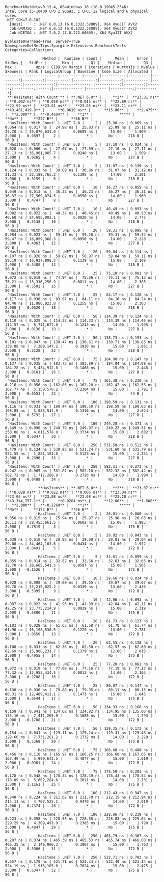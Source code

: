 
    BenchmarkDotNet=v0.13.4, OS=Windows 10 (10.0.19045.2546)
    Intel Core i5-10400 CPU 2.90GHz, 1 CPU, 12 logical and 6 physical cores
    .NET SDK=7.0.102
      [Host]     : .NET 6.0.13 (6.0.1322.58009), X64 RyuJIT AVX2
      Job-URMJSQ : .NET 6.0.13 (6.0.1322.58009), X64 RyuJIT AVX2
      Job-NCETOA : .NET 7.0.2 (7.0.222.60605), X64 RyuJIT AVX2

    EvaluateOverhead=True  Server=True  Namespace=DotNetTips.Spargine.Extensions.BenchmarkTests  
    Categories=Collections  

                     Method |  Runtime | Count |      Mean |    Error |   StdDev |   StdErr |       Min |        Q1 |    Median |        Q3 |       Max |         Op/s | CI99.9% Margin | Iterations | Kurtosis | MValue | Skewness | Rank | LogicalGroup | Baseline | Code Size | Allocated |
    ----------------------- |--------- |------ |----------:|---------:|---------:|---------:|----------:|----------:|----------:|----------:|----------:|-------------:|---------------:|-----------:|---------:|-------:|---------:|-----:|------------- |--------- |----------:|----------:|
     **'HasItems: With Count'** | **.NET 6.0** |     **2** |  **23.01 ns** | **0.062 ns** | **0.058 ns** | **0.015 ns** |  **22.89 ns** |  **22.99 ns** |  **23.01 ns** |  **23.05 ns** |  **23.11 ns** | **43,461,419.8** |      **0.0619 ns** |      **15.00** |    **2.475** |  **2.000** |  **-0.4604** |    **1** |            ***** |       **No** |     **227 B** |      **56 B** |
     'HasItems: With Count' | .NET 7.0 |     2 |  25.08 ns | 0.069 ns | 0.064 ns | 0.017 ns |  24.98 ns |  25.03 ns |  25.09 ns |  25.11 ns |  25.20 ns | 39,870,631.0 |      0.0685 ns |      15.00 |    1.909 |  2.000 |   0.0897 |    2 |            * |       No |     218 B |      56 B |
     'HasItems: With Count' | .NET 6.0 |     5 |  27.10 ns | 0.024 ns | 0.020 ns | 0.006 ns |  27.07 ns |  27.09 ns |  27.10 ns |  27.11 ns |  27.13 ns | 36,901,085.7 |      0.0240 ns |      13.00 |    1.509 |  2.000 |   0.0265 |    4 |            * |       No |     227 B |      56 B |
     'HasItems: With Count' | .NET 7.0 |     5 |  31.07 ns | 0.139 ns | 0.124 ns | 0.033 ns |  30.89 ns |  30.96 ns |  31.07 ns |  31.12 ns |  31.33 ns | 32,188,765.2 |      0.1395 ns |      14.00 |    2.301 |  2.000 |   0.3159 |    6 |            * |       No |     218 B |      56 B |
     'HasItems: With Count' | .NET 6.0 |    10 |  36.27 ns | 0.055 ns | 0.049 ns | 0.013 ns |  36.22 ns |  36.23 ns |  36.27 ns |  36.31 ns |  36.37 ns | 27,569,074.5 |      0.0550 ns |      14.00 |    1.960 |  2.000 |   0.4747 |    8 |            * |       No |     227 B |      56 B |
     'HasItems: With Count' | .NET 7.0 |    10 |  40.49 ns | 0.093 ns | 0.082 ns | 0.022 ns |  40.37 ns |  40.45 ns |  40.49 ns |  40.53 ns |  40.68 ns | 24,695,092.1 |      0.0928 ns |      14.00 |    2.775 |  2.000 |   0.5138 |   10 |            * |       No |     218 B |      56 B |
     'HasItems: With Count' | .NET 6.0 |    20 |  59.31 ns | 0.095 ns | 0.084 ns | 0.023 ns |  59.18 ns |  59.26 ns |  59.31 ns |  59.34 ns |  59.47 ns | 16,859,368.3 |      0.0950 ns |      14.00 |    2.228 |  2.000 |   0.4063 |   12 |            * |       No |     227 B |      56 B |
     'HasItems: With Count' | .NET 7.0 |    20 |  59.04 ns | 0.114 ns | 0.107 ns | 0.028 ns |  58.82 ns |  58.97 ns |  59.04 ns |  59.11 ns |  59.19 ns | 16,937,898.5 |      0.1139 ns |      15.00 |    2.108 |  2.000 |  -0.3488 |   12 |            * |       No |     218 B |      56 B |
     'HasItems: With Count' | .NET 6.0 |    25 |  75.10 ns | 0.081 ns | 0.072 ns | 0.019 ns |  74.94 ns |  75.06 ns |  75.11 ns |  75.13 ns |  75.21 ns | 13,316,256.9 |      0.0811 ns |      14.00 |    2.385 |  2.000 |  -0.3502 |   15 |            * |       No |     227 B |      56 B |
     'HasItems: With Count' | .NET 7.0 |    25 |  84.17 ns | 0.126 ns | 0.117 ns | 0.030 ns |  83.97 ns |  84.11 ns |  84.16 ns |  84.24 ns |  84.40 ns | 11,880,823.8 |      0.1255 ns |      15.00 |    2.303 |  2.000 |   0.0620 |   18 |            * |       No |     218 B |      56 B |
     'HasItems: With Count' | .NET 6.0 |    50 | 114.39 ns | 0.124 ns | 0.110 ns | 0.029 ns | 114.22 ns | 114.33 ns | 114.39 ns | 114.46 ns | 114.57 ns |  8,741,677.0 |      0.1243 ns |      14.00 |    1.995 |  2.000 |   0.0138 |   19 |            * |       No |     227 B |      56 B |
     'HasItems: With Count' | .NET 7.0 |    50 | 138.73 ns | 0.193 ns | 0.181 ns | 0.047 ns | 138.47 ns | 138.61 ns | 138.71 ns | 138.85 ns | 139.08 ns |  7,208,147.2 |      0.1930 ns |      15.00 |    1.861 |  2.000 |   0.2128 |   22 |            * |       No |     218 B |      56 B |
     'HasItems: With Count' | .NET 6.0 |    75 | 184.00 ns | 0.147 ns | 0.137 ns | 0.035 ns | 183.73 ns | 183.89 ns | 184.04 ns | 184.08 ns | 184.28 ns |  5,434,912.8 |      0.1468 ns |      15.00 |    2.448 |  2.000 |   0.0161 |   26 |            * |       No |     227 B |      56 B |
     'HasItems: With Count' | .NET 7.0 |    75 | 162.38 ns | 0.230 ns | 0.216 ns | 0.056 ns | 162.03 ns | 162.20 ns | 162.42 ns | 162.53 ns | 162.77 ns |  6,158,570.2 |      0.2304 ns |      15.00 |    1.791 |  2.000 |  -0.0553 |   23 |            * |       No |      44 B |      56 B |
     'HasItems: With Count' | .NET 6.0 |   100 | 198.59 ns | 0.131 ns | 0.116 ns | 0.031 ns | 198.44 ns | 198.50 ns | 198.59 ns | 198.63 ns | 198.85 ns |  5,035,514.9 |      0.1310 ns |      14.00 |    2.624 |  2.000 |   0.5792 |   27 |            * |       No |     227 B |      56 B |
     'HasItems: With Count' | .NET 7.0 |   100 | 249.28 ns | 0.373 ns | 0.349 ns | 0.090 ns | 248.79 ns | 249.07 ns | 249.22 ns | 249.51 ns | 250.08 ns |  4,011,578.0 |      0.3734 ns |      15.00 |    2.602 |  2.000 |   0.6047 |   30 |            * |       No |     218 B |      56 B |
     'HasItems: With Count' | .NET 6.0 |   250 | 531.58 ns | 0.512 ns | 0.479 ns | 0.124 ns | 530.83 ns | 531.24 ns | 531.60 ns | 531.79 ns | 532.55 ns |  1,881,181.8 |      0.5125 ns |      15.00 |    2.231 |  2.000 |   0.2896 |   33 |            * |       No |     227 B |      56 B |
     'HasItems: With Count' | .NET 7.0 |   250 | 582.31 ns | 0.273 ns | 0.242 ns | 0.065 ns | 581.87 ns | 582.18 ns | 582.32 ns | 582.42 ns | 582.72 ns |  1,717,288.9 |      0.2726 ns |      14.00 |    1.994 |  2.000 |  -0.0408 |   34 |            * |       No |     218 B |      56 B |
                   **HasItems** | **.NET 6.0** |     **2** |  **23.07 ns** | **0.028 ns** | **0.022 ns** | **0.006 ns** |  **23.04 ns** |  **23.06 ns** |  **23.08 ns** |  **23.08 ns** |  **23.10 ns** | **43,344,757.1** |      **0.0284 ns** |      **12.00** |    **1.608** |  **2.000** |  **-0.2268** |    **1** |            ***** |       **No** |     **172 B** |      **56 B** |
                   HasItems | .NET 7.0 |     2 |  26.01 ns | 0.060 ns | 0.056 ns | 0.015 ns |  25.94 ns |  25.97 ns |  25.98 ns |  26.03 ns |  26.11 ns | 38,453,661.5 |      0.0602 ns |      15.00 |    1.983 |  2.000 |   0.7819 |    3 |            * |       No |     175 B |      56 B |
                   HasItems | .NET 6.0 |     5 |  29.02 ns | 0.043 ns | 0.038 ns | 0.010 ns |  28.95 ns |  29.00 ns |  29.01 ns |  29.04 ns |  29.08 ns | 34,464,103.6 |      0.0434 ns |      14.00 |    1.922 |  2.000 |  -0.0491 |    5 |            * |       No |     172 B |      56 B |
                   HasItems | .NET 7.0 |     5 |  32.61 ns | 0.059 ns | 0.055 ns | 0.014 ns |  32.52 ns |  32.56 ns |  32.63 ns |  32.65 ns |  32.70 ns | 30,665,541.5 |      0.0587 ns |      15.00 |    1.505 |  2.000 |  -0.1526 |    7 |            * |       No |     175 B |      56 B |
                   HasItems | .NET 6.0 |    10 |  39.66 ns | 0.034 ns | 0.028 ns | 0.008 ns |  39.60 ns |  39.65 ns |  39.67 ns |  39.67 ns |  39.70 ns | 25,215,025.2 |      0.0339 ns |      13.00 |    2.436 |  2.000 |  -0.5995 |    9 |            * |       No |     172 B |      56 B |
                   HasItems | .NET 7.0 |    10 |  42.06 ns | 0.093 ns | 0.087 ns | 0.022 ns |  41.95 ns |  41.99 ns |  42.04 ns |  42.11 ns |  42.25 ns | 23,775,214.9 |      0.0929 ns |      15.00 |    2.319 |  2.000 |   0.6886 |   11 |            * |       No |     175 B |      56 B |
                   HasItems | .NET 6.0 |    20 |  61.73 ns | 0.123 ns | 0.103 ns | 0.028 ns |  61.63 ns |  61.68 ns |  61.70 ns |  61.74 ns |  61.96 ns | 16,198,530.5 |      0.1229 ns |      13.00 |    2.781 |  2.000 |   1.0650 |   13 |            * |       No |     172 B |      56 B |
                   HasItems | .NET 7.0 |    20 |  62.55 ns | 0.138 ns | 0.108 ns | 0.031 ns |  62.36 ns |  62.50 ns |  62.57 ns |  62.60 ns |  62.69 ns | 15,988,231.7 |      0.1379 ns |      12.00 |    2.013 |  2.000 |  -0.4955 |   14 |            * |       No |     175 B |      56 B |
                   HasItems | .NET 6.0 |    25 |  77.20 ns | 0.081 ns | 0.072 ns | 0.019 ns |  77.08 ns |  77.16 ns |  77.19 ns |  77.23 ns |  77.32 ns | 12,953,434.5 |      0.0813 ns |      14.00 |    2.103 |  2.000 |   0.2708 |   16 |            * |       No |     172 B |      56 B |
                   HasItems | .NET 7.0 |    25 |  80.07 ns | 0.147 ns | 0.138 ns | 0.036 ns |  79.88 ns |  79.95 ns |  80.11 ns |  80.15 ns |  80.31 ns | 12,489,411.1 |      0.1473 ns |      15.00 |    1.643 |  2.000 |   0.0544 |   17 |            * |       No |     175 B |      56 B |
                   HasItems | .NET 6.0 |    50 | 134.93 ns | 0.168 ns | 0.158 ns | 0.041 ns | 134.62 ns | 134.82 ns | 134.95 ns | 135.06 ns | 135.16 ns |  7,411,265.0 |      0.1685 ns |      15.00 |    1.793 |  2.000 |  -0.1708 |   21 |            * |       No |     172 B |      56 B |
                   HasItems | .NET 7.0 |    50 | 129.35 ns | 0.173 ns | 0.154 ns | 0.041 ns | 129.11 ns | 129.24 ns | 129.31 ns | 129.43 ns | 129.66 ns |  7,731,201.2 |      0.1732 ns |      14.00 |    2.220 |  2.000 |   0.5368 |   20 |            * |       No |     175 B |      56 B |
                   HasItems | .NET 6.0 |    75 | 166.68 ns | 0.488 ns | 0.456 ns | 0.118 ns | 165.97 ns | 166.25 ns | 166.68 ns | 167.05 ns | 167.49 ns |  5,999,642.5 |      0.4877 ns |      15.00 |    1.619 |  2.000 |   0.0961 |   24 |            * |       No |     172 B |      56 B |
                   HasItems | .NET 7.0 |    75 | 178.50 ns | 0.201 ns | 0.178 ns | 0.048 ns | 178.34 ns | 178.39 ns | 178.43 ns | 178.54 ns | 178.89 ns |  5,602,284.6 |      0.2011 ns |      14.00 |    2.731 |  2.000 |   1.1161 |   25 |            * |       No |     175 B |      56 B |
                   HasItems | .NET 6.0 |   100 | 212.43 ns | 0.947 ns | 0.840 ns | 0.224 ns | 211.62 ns | 211.70 ns | 212.15 ns | 212.94 ns | 214.11 ns |  4,707,525.1 |      0.9470 ns |      14.00 |    2.019 |  2.000 |   0.7374 |   28 |            * |       No |     172 B |      56 B |
                   HasItems | .NET 7.0 |   100 | 228.86 ns | 0.239 ns | 0.223 ns | 0.058 ns | 228.58 ns | 228.68 ns | 228.83 ns | 229.04 ns | 229.29 ns |  4,369,493.9 |      0.2385 ns |      15.00 |    1.790 |  2.000 |   0.4847 |   29 |            * |       No |     175 B |      56 B |
                   HasItems | .NET 6.0 |   250 | 465.79 ns | 0.307 ns | 0.287 ns | 0.074 ns | 465.39 ns | 465.53 ns | 465.74 ns | 466.00 ns | 466.35 ns |  2,146,906.3 |      0.3067 ns |      15.00 |    1.763 |  2.000 |   0.3066 |   31 |            * |       No |     172 B |      56 B |
                   HasItems | .NET 7.0 |   250 | 522.71 ns | 0.702 ns | 0.657 ns | 0.170 ns | 521.71 ns | 522.34 ns | 522.40 ns | 523.14 ns | 524.19 ns |  1,913,105.0 |      0.7024 ns |      15.00 |    2.475 |  2.000 |   0.6347 |   32 |            * |       No |     175 B |      56 B |
